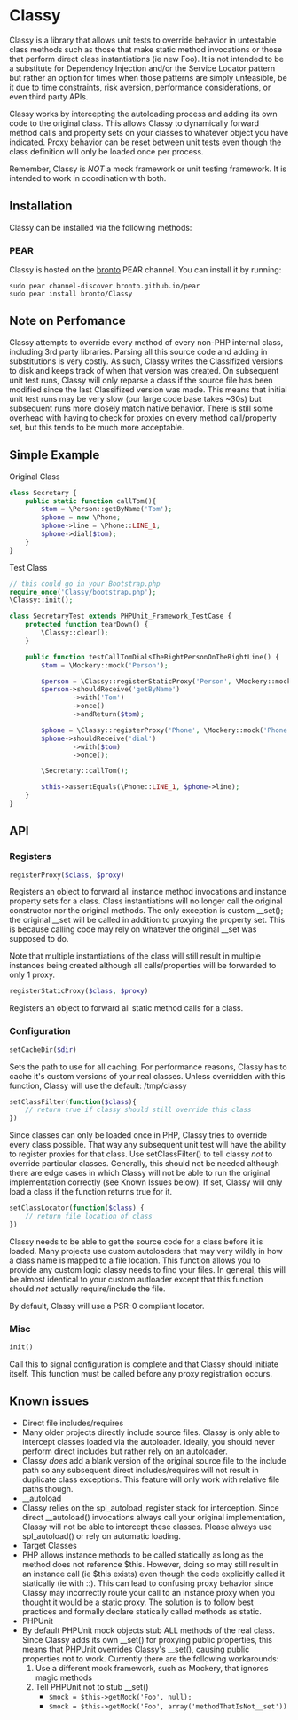 # Classy #

Classy is a library that allows unit tests to override behavior in untestable class methods such as those that make static method invocations or those that perform direct class instantiations (ie new Foo).  It is not intended to be a substitute for Dependency Injection and/or the Service Locator pattern but rather an option for times when those patterns are simply unfeasible, be it due to time constraints, risk aversion, performance considerations, or even third party APIs.

Classy works by intercepting the autoloading process and adding its own code to the original class.  This allows Classy to dynamically forward method calls and property sets on your classes to whatever object you have indicated.  Proxy behavior can be reset between unit tests even though the class definition will only be loaded once per process.  

Remember, Classy is *NOT* a mock framework or unit testing framework.  It is intended to work in coordination with both.

## Installation ##

Classy can be installed via the following methods:

### PEAR ###
Classy is hosted on the [bronto](http://bronto.github.io/pear/) PEAR channel.  You can install it by running:

	sudo pear channel-discover bronto.github.io/pear
	sudo pear install bronto/Classy

## Note on Perfomance ##
Classy attempts to override every method of every non-PHP internal class, including 3rd party libraries.  Parsing all this source code and adding in substitutions is very costly.  As such, Classy writes the Classifized versions to disk and keeps track of when that version was created.  On subsequent unit test runs, Classy will only reparse a class if the source file has been modified since the last Classifized version was made.  This means that initial unit test runs may be very slow (our large code base takes ~30s) but subsequent runs more closely match native behavior.  There is still some overhead with having to check for proxies on every method call/property set, but this tends to be much more acceptable.

## Simple Example ##

Original Class
```PHP
class Secretary {
	public static function callTom(){
		$tom = \Person::getByName('Tom');
		$phone = new \Phone;
		$phone->line = \Phone::LINE_1;
		$phone->dial($tom);
	}
}
```

Test Class
```PHP
// this could go in your Bootstrap.php
require_once('Classy/bootstrap.php');
\Classy::init();

class SecretaryTest extends PHPUnit_Framework_TestCase {
	protected function tearDown() {
		\Classy::clear();
	}

	public function testCallTomDialsTheRightPersonOnTheRightLine() {
		$tom = \Mockery::mock('Person');

		$person = \Classy::registerStaticProxy('Person', \Mockery::mock('Person'));
		$person->shouldReceive('getByName')
				->with('Tom')
				->once()
				->andReturn($tom);

		$phone = \Classy::registerProxy('Phone', \Mockery::mock('Phone'));
		$phone->shouldReceive('dial')
				->with($tom)
				->once();

		\Secretary::callTom();

		$this->assertEquals(\Phone::LINE_1, $phone->line);
	}
}
```

## API ##
### Registers ###
```PHP 
registerProxy($class, $proxy) 
```
Registers an object to forward all instance method invocations and instance property sets for a class.  Class instantiations will no longer call the original constructor nor the original methods.  The only exception is custom __set(); the original __set will be called in addition to proxying the property set.  This is because calling code may rely on whatever the original __set was supposed to do.

Note that multiple instantiations of the class will still result in multiple instances being created although all calls/properties will be forwarded to only 1 proxy.

```PHP 
registerStaticProxy($class, $proxy) 
```
Registers an object to forward all static method calls for a class.

### Configuration ###
```PHP 
setCacheDir($dir) 
````
Sets the path to use for all caching.  For performance reasons, Classy has to cache it's custom versions of your real classes.  Unless overridden with this function, Classy will use the default: /tmp/classy

```PHP 
setClassFilter(function($class){
	// return true if classy should still override this class
}) 
```
Since classes can only be loaded once in PHP, Classy tries to override every class possible.  That way any subsequent unit test will have the ability to register proxies for that class.  Use setClassFilter() to tell classy *not* to override particular classes.  Generally, this should not be needed although there are edge cases in which Classy will not be able to run the original implementation correctly (see Known Issues below).  If set, Classy will only load a class if the function returns true for it.

```PHP 
setClassLocator(function($class) {
	// return file location of class
})
```
Classy needs to be able to get the source code for a class before it is loaded.  Many projects use custom autoloaders that may very wildly in how a class name is mapped to a file location.  This function allows you to provide any custom logic classy needs to find your files.  In general, this will be almost identical to your custom autloader except that this function should *not* actually require/include the file. 

By default, Classy will use a PSR-0 compliant locator.

### Misc ###
```PHP
init()
```
Call this to signal configuration is complete and that Classy should initiate itself.  This function must be called before any proxy registration occurs.

## Known issues ##
* Direct file includes/requires
 * Many older projects directly include source files.  Classy is only able to intercept classes loaded via the autoloader.  Ideally, you should never perform direct includes but rather rely on an autoloader.
 * Classy *does* add a blank version of the original source file to the include path so any subsequent direct includes/requires will not result in duplicate class exceptions.  This feature will only work with relative file paths though.
* __autoload
 * Classy relies on the spl_autoload_register stack for interception.  Since direct __autoload() invocations always call your original implementation, Classy will not be able to intercept these classes.  Please always use spl_autoload() or rely on automatic loading.
* Target Classes
 * PHP allows instance methods to be called statically as long as the method does not reference $this.  However, doing so may still result in an instance call (ie $this exists) even though the code explicitly called it statically (ie with ::).  This can lead to confusing proxy behavior since Classy may incorrectly route your call to an instance proxy when you thought it would be a static proxy.  The solution is to follow best practices and formally declare statically called methods as static.
* PHPUnit
 * By default PHPUnit mock objects stub ALL methods of the real class. Since Classy adds its own __set() for proxying public properties, this means that PHPUnit overrides Classy's __set(), causing public properties not to work.  Currently there are the following workarounds:
	1.  Use a different mock framework, such as Mockery, that ignores magic methods
	2.  Tell PHPUnit not to stub __set()
		* `$mock = $this->getMock('Foo', null);`
		* `$mock = $this->getMock('Foo', array('methodThatIsNot__set'))`
